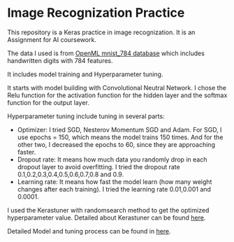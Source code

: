 # Image Recognization Practice
This repository is a Keras practice in image recognization. It is an Assignment for AI coursework.

The data I used is from [OpenML mnist_784 database](https://www.openml.org/d/554) which includes handwritten digits with 784 features.

It includes model training and Hyperparameter tuning.

It starts with model building with Convolutional Neutral Network. I chose the Relu function for the activation function for the hidden layer and the softmax function for the output layer.

Hyperparameter tuning include tuning in several parts:

* Optimizer: I tried SGD, Nesterov Momentum SGD and Adam. For SGD, I use epochs = 150, which means the model trains 150 times. And for the other two, I decreased the epochs to 60, since they are approaching faster.
* Dropout rate: It means how much data you randomly drop in each dropout layer to avoid overfitting. I tried the dropout rate 0.1,0.2,0.3,0.4,0.5,0.6,0.7,0.8 and 0.9.
* Learning rate: It means how fast the model learn (how many weight changes after each training). I tried the learning rate 0.01,0.001 and 0.0001.

I used the Kerastuner with randomsearch method to get the optimized hyperparameter value. Detailed about Kerastuner can be found [here](https://keras-team.github.io/keras-tuner/).

Detailed Model and tuning process can be found in [here](Image_recognization/Image_Recognization_Practice.ipynb).
